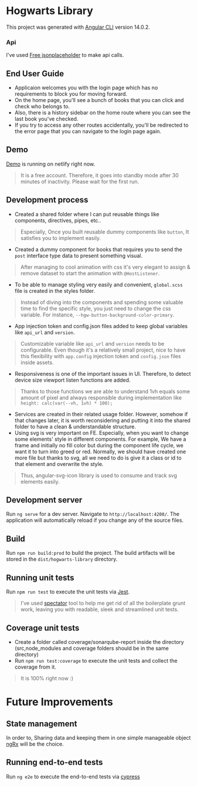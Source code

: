 # Hogwarts Library

This project was generated with [Angular CLI](https://github.com/angular/angular-cli) version 14.0.2.

### Api

I've used [Free jsonplaceholder](https://jsonplaceholder.typicode.com/) to make api calls.

## End User Guide

- Applicaion welcomes you with the login page which has no requirements to block you for moving forward.
- On the home page, you'll see a bunch of books that you can click and check who belongs to.
- Also, there is a history sidebar on the home route where you can see the last book you've checked.
- If you try to access any other routes accidentally, you'll be redirected to the error page that you can navigate to the login page again.

## Demo

[Demo](https://hogwarts-library.netlify.app/) is running on netlify right now.

> It is a free account. Therefore, it goes into standby mode after 30 minutes of inactivity. Please wait for the first run.

## Development process

- Created a shared folder where I can put reusable things like components, directives, pipes, etc..
> Especially, Once you built reusable dummy components like `button`, It satisfies you to implement easily. 
- Created a dummy component for books that requires you to send the `post` interface type data to present something visual.
> After managing to cool animation with css it's very elegant to assign & remove dataset to start the animation with `@HostListener`.
- To be able to manage styling very easily and convenient, `global.scss` file is created in the styles folder.
> Instead of diving into the components and spending some valuable time to find the specific style, you just need to change the css variable. For instance, `--hgw-button-background-color-primary`.
- App injection token and config.json files added to keep global variables like `api_url` and `version`.
> Customizable variable like `api_url` and `version` needs to be configurable. Even though it's a relatively small project, nice to have this flexibility with `app.config` injection token and `config.json` files inside assets.
- Responsiveness is one of the important issues in UI. Therefore, to detect device size viewport listen functions are added.
> Thanks to those functions we are able to understand 1vh equals some amount of pixel and always responsible during implementation like `height: calc(var(--vh, 1vh) * 100);`
- Services are created in their related usage folder. However, somehow if that changes later, it is worth reconsidering and putting it into the shared folder to have a clean & understandable structure. 
- Using svg is very important on FE. Especially, when you want to change some elements' style in different components. For example, We have a frame and initially no fill color but during the component life cycle, we want it to turn into greed or red. Normally, we should have created one more file but thanks to svg, all we need to do is give it a class or id to that element and overwrite the style.
> Thus, angular-svg-icon library is used to consume and track svg elements easily.

## Development server

Run `ng serve` for a dev server. Navigate to `http://localhost:4200/`. The application will automatically reload if you change any of the source files.

## Build

Run `npm run build:prod` to build the project. The build artifacts will be stored in the `dist/hogwarts-library` directory.

## Running unit tests

Run `npm run test` to execute the unit tests via [Jest](https://jestjs.io/).
> I've used [spectator](https://ngneat.github.io/spectator/) tool to help me get rid of all the boilerplate grunt work, leaving you with readable, sleek and streamlined unit tests.

## Coverage unit tests
- Create a folder called coverage/sonarqube-report inside the directory (src,node_modules and coverage folders should be in the same directory)
- Run `npm run test:coverage` to execute the unit tests and collect the coverage from it.
> It is 100% right now :)

# Future Improvements

## State management

In order to, Sharing data and keeping them in one simple manageable object [ngRx](https://ngrx.io/) will be the choice.

## Running end-to-end tests

Run `ng e2e` to execute the end-to-end tests via [cypress](https://www.cypress.io/) 
